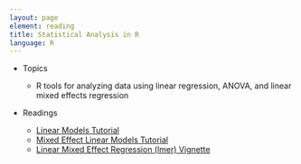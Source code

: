 ```yaml
---
layout: page
element: reading
title: Statistical Analysis in R
language: R
---
```

   
* Topics

  * R tools for analyzing data using linear regression, ANOVA, and linear mixed effects regression

* Readings

  * [Linear Models Tutorial](http://www.bodowinter.com/tutorial/bw_LME_tutorial1.pdf)
  * [Mixed Effect Linear Models Tutorial](http://www.bodowinter.com/tutorial/bw_LME_tutorial2.pdf)
  * [Linear Mixed Effect Regression (lmer) Vignette](https://cran.r-project.org/web/packages/lme4/vignettes/lmer.pdf)
